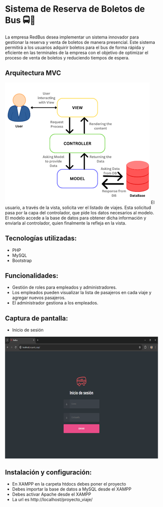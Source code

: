 # Sistema de Reserva de Boletos de Bus 🚍🎫
La empresa RedBus desea implementar un sistema innovador para gestionar la reserva y venta de boletos de manera presencial. Este sistema permitirá a los usuarios adquirir boletos para el bus de forma rápida y eficiente en las terminales de la empresa con el objetivo de optimizar el proceso de venta de boletos y reduciendo tiempos de espera.

## Arquitectura MVC
<img src="https://github.com/miguelmallquidiaz/Bus-Ticket-Booking-System/blob/main/img/mvc.png" height="400px" alt="MVC Architecture">
El usuario, a través de la vista, solicita ver el listado de viajes. Esta solicitud pasa por la capa del controlador, que pide los datos necesarios al modelo. El modelo accede a la base de datos para obtener dicha información y enviarla al controlador, quien finalmente la refleja en la vista.

## Tecnologías utilizadas:
- PHP
- MySQL
- Bootstrap 

## Funcionalidades:
- Gestión de roles para empleados y administradores.
- Los empleados pueden visualizar la lista de pasajeros en cada viaje y agregar nuevos pasajeros.
- El administrador gestiona a los empleados.

## Captura de pantalla:
- Inicio de sesión
<img src="https://github.com/miguelmallquidiaz/Bus-Ticket-Booking-System/blob/main/img/img1.PNG" height="400px" alt="MVC Architecture">



## Instalación y configuración:
- En XAMPP en la carpeta htdocs debes poner el proyecto
- Debes importar la base de datos a MySQL desde el XAMPP
- Debes activar Apache desde el XAMPP
- La url es http://localhost/proyecto_viaje/
